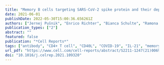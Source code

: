 ```yaml
---
title: "Memory B cells targeting SARS-CoV-2 spike protein and their dependence on CD4+ T cell help"
date: 2021-06-01
publishDate: 2022-05-30T15:00:36.656261Z
authors: ["Jernej Pušnik", "Enrico Richter", "Bianca Schulte", "Ramona Dolscheid-Pommerich", "Christian Bode", "Christian Putensen", "Gunther Hartmann", "Galit Alter", "Hendrik Streeck"]
publication_types: ["2"]
abstract: ""
featured: false
publication: "*Cell Reports*"
tags: ["antibody", "CD4+ T cell", "CD40L", "COVID-19", "IL-21", "memory B cells", "recovered", "SARS-CoV-2", "severely ill", "spike"]
url_pdf: "https://www.cell.com/cell-reports/abstract/S2211-1247(21)00696-3"
doi: "10.1016/j.celrep.2021.109320"
---
```


